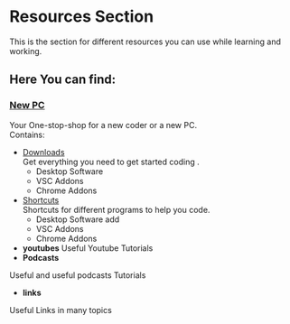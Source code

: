 # Resources Section
This  is the section for different resources you can use while learning and working.

## Here You can find:
### [New PC](./new-pc)  
Your One-stop-shop for a new coder or a new PC.  
Contains:
* [Downloads](../new-pc/Download.md)  
Get everything you need 
to get started coding .
    * Desktop Software
    * VSC Addons 
    * Chrome Addons 
* [Shortcuts](/new-pc/shortcuts.md)  
Shortcuts for different programs to help you code.
    <!-- ADD -->
    * Desktop Software add
    * VSC Addons 
    * Chrome Addons 
* __youtubes__
Useful Youtube Tutorials
* __Podcasts__

Useful and useful podcasts Tutorials
* __links__

Useful Links  in many topics


